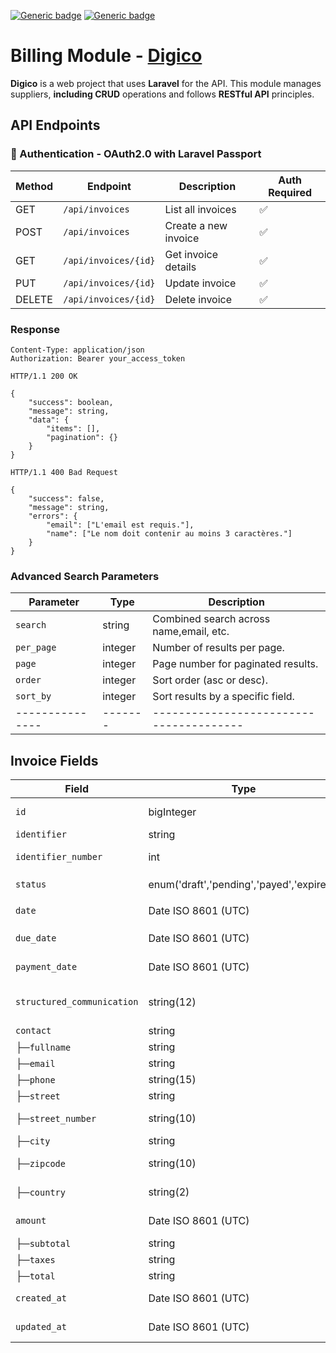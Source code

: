 [![Generic badge](https://img.shields.io/badge/php->=8.2-green.svg)](https://shields.io/)
[![Generic badge](https://img.shields.io/badge/laravel-11-red.svg)](https://shields.io/)

# Billing Module - [Digico](https://github.com/orgs/Digico-be/repositories)

<b>Digico</b> is a web project that uses <b>Laravel</b> for the API. This module manages suppliers, <b>including CRUD</b> operations and follows <b>RESTful API</b> principles.

## API Endpoints

### 🔐 Authentication - OAuth2.0 with Laravel Passport

| Method | Endpoint             | Description          | Auth Required |
| ------ | -------------------- | -------------------- | ------------- |
| GET    | `/api/invoices`      | List all invoices    | ✅            |
| POST   | `/api/invoices`      | Create a new invoice | ✅            |
| GET    | `/api/invoices/{id}` | Get invoice details  | ✅            |
| PUT    | `/api/invoices/{id}` | Update invoice       | ✅            |
| DELETE | `/api/invoices/{id}` | Delete invoice       | ✅            |

### Response

```http
Content-Type: application/json
Authorization: Bearer your_access_token
```

```http
HTTP/1.1 200 OK

{
    "success": boolean,
    "message": string,
    "data": {
        "items": [],
        "pagination": {}
    }
}
```

```http
HTTP/1.1 400 Bad Request

{
    "success": false,
    "message": string,
    "errors": {
        "email": ["L'email est requis."],
        "name": ["Le nom doit contenir au moins 3 caractères."]
    }
}
```

### Advanced Search Parameters

| Parameter       | Type    | Description                             |
| --------------- | ------- | --------------------------------------- |
| `search`        | string  | Combined search across name,email, etc. |
| `per_page`      | integer | Number of results per page.             |
| `page`          | integer | Page number for paginated results.      |
| `order`         | integer | Sort order (asc or desc).               |
| `sort_by`       | integer | Sort results by a specific field.       |
| --------------- | ------- | --------------------------------------- |

## Invoice Fields

| Field                      | Type                                      | Description                      | Options                          |
| -------------------------- | ----------------------------------------- | -------------------------------- | -------------------------------- |
| `id`                       | bigInteger                                | Unique identifier                | `required`, `auto-increment`     |
| `identifier`               | string                                    | Name identifier                  | `nullable`, `unique`             |
| `identifier_number`        | int                                       | Number identifier                | `nullable`                       |
| `status`                   | enum('draft','pending','payed','expired') | Invoice status                   | `required`, `default:draft`      |
| `date`                     | Date ISO 8601 (UTC)                       | Invoice date                     | `required`, `default:now`        |
| `due_date`                 | Date ISO 8601 (UTC)                       | Invoice due date                 | `nullable`, `default:now+30days` |
| `payment_date`             | Date ISO 8601 (UTC)                       | Invoice payment date             | `nullable`                       |
| `structured_communication` | string(12)                                | Invoice structured communication | `nullable`, `max:12`             |
| `contact`                  | string                                    | Invoice email                    | `nullable`,                      |
| ├─`fullname`               | string                                    | Invoice email                    | `nullable`,                      |
| ├─`email`                  | string                                    | Supplier email                   | `required`, `unique`             |
| ├─`phone`                  | string(15)                                | Supplier phone                   | `nullable`, `max:15`             |
| ├─`street`                 | string                                    | Invoice street                   | `nullable`                       |
| ├─`street_number`          | string(10)                                | Invoice street number            | `nullable`, `max:10`             |
| ├─`city`                   | string                                    | Invoice city                     | `nullable`                       |
| ├─`zipcode`                | string(10)                                | Invoice zipcode                  | `nullable`, `max:10`             |
| ├─`country`                | string(2)                                 | Invoice country                  | `nullable`, `max:2`              |
| `amount`                   | Date ISO 8601 (UTC)                       | Invoice creation date            | `nullable`                       |
| ├─`subtotal`               | string                                    | Invoice email                    | `nullable`,                      |
| ├─`taxes`                  | string                                    | Invoice email                    | `nullable`,                      |
| ├─`total`                  | string                                    | Invoice email                    | `nullable`,                      |
| `created_at`               | Date ISO 8601 (UTC)                       | Invoice creation date            | `nullable`                       |
| `updated_at`               | Date ISO 8601 (UTC)                       | Invoice creation date            | `nullable`                       |
